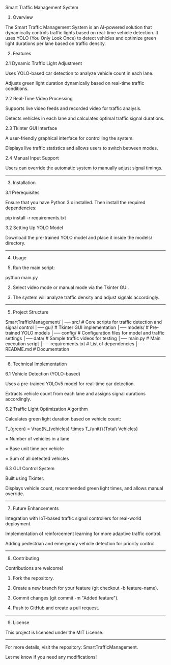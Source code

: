 Smart Traffic Management System

1. Overview

The Smart Traffic Management System is an AI-powered solution that dynamically controls traffic lights based on real-time vehicle detection. It uses YOLO (You Only Look Once) to detect vehicles and optimize green light durations per lane based on traffic density.

2. Features

2.1 Dynamic Traffic Light Adjustment

Uses YOLO-based car detection to analyze vehicle count in each lane.

Adjusts green light duration dynamically based on real-time traffic conditions.


2.2 Real-Time Video Processing

Supports live video feeds and recorded video for traffic analysis.

Detects vehicles in each lane and calculates optimal traffic signal durations.


2.3 Tkinter GUI Interface

A user-friendly graphical interface for controlling the system.

Displays live traffic statistics and allows users to switch between modes.


2.4 Manual Input Support

Users can override the automatic system to manually adjust signal timings.



---

3. Installation

3.1 Prerequisites

Ensure that you have Python 3.x installed. Then install the required dependencies:

pip install -r requirements.txt

3.2 Setting Up YOLO Model

Download the pre-trained YOLO model and place it inside the models/ directory.


---

4. Usage

1. Run the main script:

python main.py


2. Select video mode or manual mode via the Tkinter GUI.


3. The system will analyze traffic density and adjust signals accordingly.




---

5. Project Structure

SmartTrafficManagement/
│── src/                # Core scripts for traffic detection and signal control
│── gui/                # Tkinter GUI implementation
│── models/             # Pre-trained YOLO models
│── config/             # Configuration files for model and traffic settings
│── data/               # Sample traffic videos for testing
│── main.py             # Main execution script
│── requirements.txt    # List of dependencies
│── README.md           # Documentation


---

6. Technical Implementation

6.1 Vehicle Detection (YOLO-based)

Uses a pre-trained YOLOv5 model for real-time car detection.

Extracts vehicle count from each lane and assigns signal durations accordingly.


6.2 Traffic Light Optimization Algorithm

Calculates green light duration based on vehicle count:


T_{green} = \frac{N_{vehicles} \times T_{unit}}{Total\ Vehicles}

 = Number of vehicles in a lane

 = Base unit time per vehicle

 = Sum of all detected vehicles


6.3 GUI Control System

Built using Tkinter.

Displays vehicle count, recommended green light times, and allows manual override.



---

7. Future Enhancements

Integration with IoT-based traffic signal controllers for real-world deployment.

Implementation of reinforcement learning for more adaptive traffic control.

Adding pedestrian and emergency vehicle detection for priority control.



---

8. Contributing

Contributions are welcome!

1. Fork the repository.


2. Create a new branch for your feature (git checkout -b feature-name).


3. Commit changes (git commit -m "Added feature").


4. Push to GitHub and create a pull request.




---

9. License

This project is licensed under the MIT License.


---

For more details, visit the repository: SmartTrafficManagement.

Let me know if you need any modifications!

